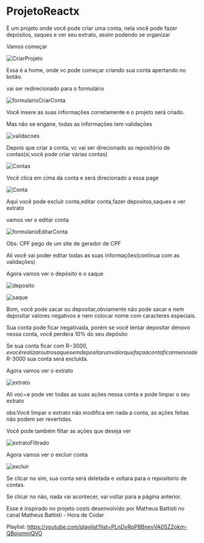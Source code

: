 # ProjetoReactx
È um projeto onde você pode criar uma conta, nela você pode fazer depósitos, saques e ver seu extrato, assim podendo se organizar

Vamos começar

![CriarProjeto](https://user-images.githubusercontent.com/119535029/208479829-7d667ccf-b854-4fe5-bbcc-6d944c62fb6a.png)

Essa é a home, onde vc pode começar criando sua conta apertando no botão.

vai ser redirecionado para o formulário

![formularioCriarConta](https://user-images.githubusercontent.com/119535029/208480840-98a5c365-4942-4add-aa19-b9a81ad8de31.png)

Você insere as suas informações corretamente e o projeto será criado.

Mas não se engane, todas as informações tem validações

![validacoes](https://user-images.githubusercontent.com/119535029/208481842-669c8969-d5a5-4fa0-827a-206c1bd03073.png)

Depois que criar a conta, vc vai ser direcionado as repositório de contas(si,você pode criar várias contas)

![Contas](https://user-images.githubusercontent.com/119535029/208483021-164ac755-de9e-4e8b-8dc9-5c14aa997e68.png)

Você clica em cima da conta e será direcionado a essa page

![Conta](https://user-images.githubusercontent.com/119535029/208483357-9bfa5a11-402f-4544-94dc-35f1f41444f3.png)

Aqui você pode excluir conta,editar conta,fazer depositos,saques e ver extrato

vamos ver o editar conta

![formularioEditarConta](https://user-images.githubusercontent.com/119535029/208483945-d8c8e1f0-5f53-494c-b7b6-4aac1c2c7eb0.png)

Obs: CPF pego de um site de gerador de CPF

Ali você vai poder editar todas as suas informações(continua com as validações)

Agora vamos ver o depósito e o saque

![deposito](https://user-images.githubusercontent.com/119535029/208485863-8029db00-61d3-4fb7-a8d4-9e2ff7fbcad2.png)

![saque](https://user-images.githubusercontent.com/119535029/208485935-8b8864f5-8ddf-4094-ba00-3d13d584741c.png)

Bom, você pode sacar ou depositar,obviamente não pode sacar e nem depositar valores negativos e nem colocar nome com caracteres especiais.

Sua conta pode ficar negativada, porém se você tentar depositar denovo nessa conta, você perdera 10% do seu depósito

Se sua conta ficar com R$-3000,e você realizar outro saque sem depositar um valor que faça a conta ficar menos de R$-3000 sua conta será excluida.

Agora vamos ver o extrato

![extrato](https://user-images.githubusercontent.com/119535029/208486973-2d13b3f7-49f8-4371-8bcd-164ac68a9e84.png)

Ali voc~e pode ver todas as suas ações nessa conta e pode limpar o seu extrato

obs:Você limpar o extrato não modifica em nada a conta, as ações feitas não podem ser revertidas.

Você pode também filtar as ações que deseja ver

![extratoFiltrado](https://user-images.githubusercontent.com/119535029/208487425-44533056-3eb9-49b4-af82-e9891438765d.png)

Agora vamos ver o excluir conta

![excluir](https://user-images.githubusercontent.com/119535029/208489107-d1a74be5-bd97-4ad6-9716-fa0c9682d74a.png)

Se clicar no sim, sua conta será deletada e voltara para o repositorio de contas.

Se clicar no não, nada vai acontecer, vai voltar para a página anterior.

Esse é inspirado no projeto costs desenvolvido por Matheus Battisti no canal Matheus Battisti - Hora de Codar

Playlist: https://youtube.com/playlist?list=PLnDvRpP8BneyVA0SZ2okm-QBojomniQVO






